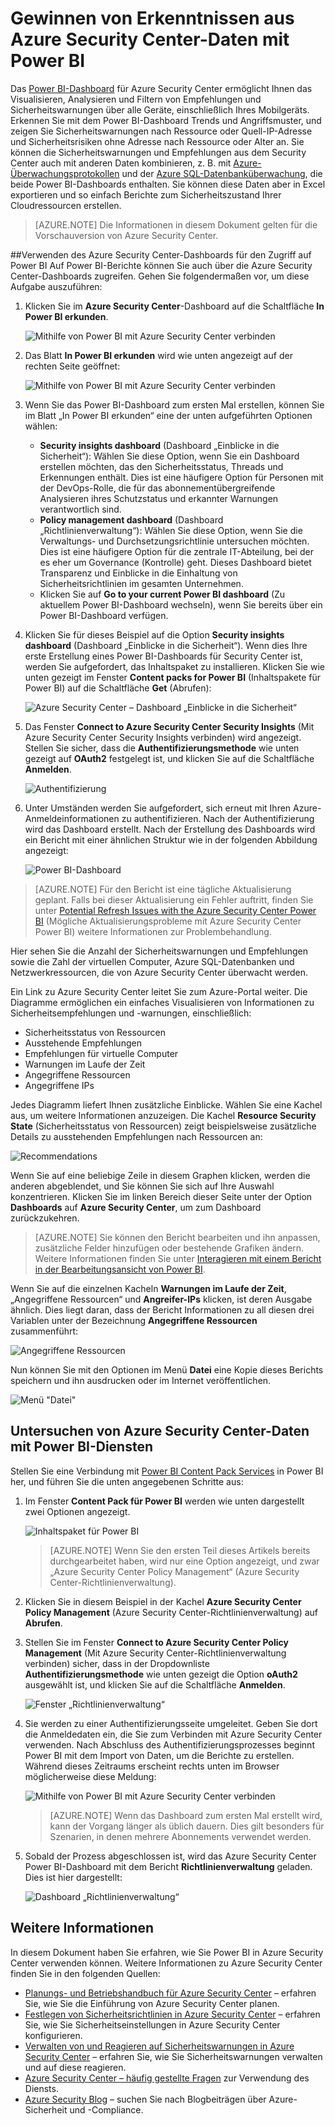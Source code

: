<properties
   pageTitle="Gewinnen von Erkenntnissen aus Azure Security Center-Daten mit Power BI| Microsoft Azure"
   description="Das Azure Security Center Power BI-Inhaltspaket macht es Ihnen leicht, Sicherheitswarnungen und -empfehlungen, angegriffene Ressourcen und Trends ausgehend von einem Datensatz zu finden, der für Ihre Berichte erstellt wurde."
   services="security-center"
   documentationCenter="na"
   authors="YuriDio"
   manager="swadhwa"
   editor=""/>

<tags
   ms.service="security-center"
   ms.devlang="na"
   ms.topic="hero-article"
   ms.tgt_pltfrm="na"
   ms.workload="na"
   ms.date="07/19/2016"
   ms.author="yurid"/>

# Gewinnen von Erkenntnissen aus Azure Security Center-Daten mit Power BI
Das [Power BI-Dashboard](http://aka.ms/azure-security-center-power-bi) für Azure Security Center ermöglicht Ihnen das Visualisieren, Analysieren und Filtern von Empfehlungen und Sicherheitswarnungen über alle Geräte, einschließlich Ihres Mobilgeräts. Erkennen Sie mit dem Power BI-Dashboard Trends und Angriffsmuster, und zeigen Sie Sicherheitswarnungen nach Ressource oder Quell-IP-Adresse und Sicherheitsrisiken ohne Adresse nach Ressource oder Alter an. Sie können die Sicherheitswarnungen und Empfehlungen aus dem Security Center auch mit anderen Daten kombinieren, z. B. mit [Azure-Überwachungsprotokollen](https://powerbi.microsoft.com/blog/monitor-azure-audit-logs-with-power-bi/) und der [Azure SQL-Datenbanküberwachung](https://powerbi.microsoft.com/blog/monitor-your-azure-sql-database-auditing-activity-with-power-bi/), die beide Power BI-Dashboards enthalten. Sie können diese Daten aber in Excel exportieren und so einfach Berichte zum Sicherheitszustand Ihrer Cloudressourcen erstellen.

> [AZURE.NOTE] Die Informationen in diesem Dokument gelten für die Vorschauversion von Azure Security Center.


##Verwenden des Azure Security Center-Dashboards für den Zugriff auf Power BI
Auf Power BI-Berichte können Sie auch über die Azure Security Center-Dashboards zugreifen. Gehen Sie folgendermaßen vor, um diese Aufgabe auszuführen:

1. Klicken Sie im **Azure Security Center**-Dashboard auf die Schaltfläche **In Power BI erkunden**.

	![Mithilfe von Power BI mit Azure Security Center verbinden](./media/security-center-powerbi/security-center-powerbi-fig1-new1.png)

2. Das Blatt **In Power BI erkunden** wird wie unten angezeigt auf der rechten Seite geöffnet:

	![Mithilfe von Power BI mit Azure Security Center verbinden](./media/security-center-powerbi/security-center-powerbi-fig1-new2.png)

3. Wenn Sie das Power BI-Dashboard zum ersten Mal erstellen, können Sie im Blatt „In Power BI erkunden“ eine der unten aufgeführten Optionen wählen:

	- **Security insights dashboard** (Dashboard „Einblicke in die Sicherheit“): Wählen Sie diese Option, wenn Sie ein Dashboard erstellen möchten, das den Sicherheitsstatus, Threads und Erkennungen enthält. Dies ist eine häufigere Option für Personen mit der DevOps-Rolle, die für das abonnementübergreifende Analysieren ihres Schutzstatus und erkannter Warnungen verantwortlich sind.
	- **Policy management dashboard** (Dashboard „Richtlinienverwaltung“): Wählen Sie diese Option, wenn Sie die Verwaltungs- und Durchsetzungsrichtlinie untersuchen möchten. Dies ist eine häufigere Option für die zentrale IT-Abteilung, bei der es eher um Governance (Kontrolle) geht. Dieses Dashboard bietet Transparenz und Einblicke in die Einhaltung von Sicherheitsrichtlinien im gesamten Unternehmen.
	- Klicken Sie auf **Go to your current Power BI dashboard** (Zu aktuellem Power BI-Dashboard wechseln), wenn Sie bereits über ein Power BI-Dashboard verfügen.

4. Klicken Sie für dieses Beispiel auf die Option **Security insights dashboard** (Dashboard „Einblicke in die Sicherheit“). Wenn dies Ihre erste Erstellung eines Power BI-Dashboards für Security Center ist, werden Sie aufgefordert, das Inhaltspaket zu installieren. Klicken Sie wie unten gezeigt im Fenster **Content packs for Power BI** (Inhaltspakete für Power BI) auf die Schaltfläche **Get** (Abrufen):

	![Azure Security Center – Dashboard „Einblicke in die Sicherheit“](./media/security-center-powerbi/security-center-powerbi-fig1-new3.png)

5. Das Fenster **Connect to Azure Security Center Security Insights** (Mit Azure Security Center Security Insights verbinden) wird angezeigt. Stellen Sie sicher, dass die **Authentifizierungsmethode** wie unten gezeigt auf **OAuth2** festgelegt ist, und klicken Sie auf die Schaltfläche **Anmelden**.
	
	![Authentifizierung](./media/security-center-powerbi/security-center-powerbi-fig1-new4.png)

6. Unter Umständen werden Sie aufgefordert, sich erneut mit Ihren Azure-Anmeldeinformationen zu authentifizieren. Nach der Authentifizierung wird das Dashboard erstellt. Nach der Erstellung des Dashboards wird ein Bericht mit einer ähnlichen Struktur wie in der folgenden Abbildung angezeigt:

	![Power BI-Dashboard](./media/security-center-powerbi/security-center-powerbi-fig1-new5.png)


> [AZURE.NOTE] Für den Bericht ist eine tägliche Aktualisierung geplant. Falls bei dieser Aktualisierung ein Fehler auftritt, finden Sie unter [Potential Refresh Issues with the Azure Security Center Power BI](https://blogs.msdn.microsoft.com/azuresecurity/2016/04/07/azure-security-center-power-bi-refresh-fails/) (Mögliche Aktualisierungsprobleme mit Azure Security Center Power BI) weitere Informationen zur Problembehandlung.

Hier sehen Sie die Anzahl der Sicherheitswarnungen und Empfehlungen sowie die Zahl der virtuellen Computer, Azure SQL-Datenbanken und Netzwerkressourcen, die von Azure Security Center überwacht werden.

Ein Link zu Azure Security Center leitet Sie zum Azure-Portal weiter. Die Diagramme ermöglichen ein einfaches Visualisieren von Informationen zu Sicherheitsempfehlungen und -warnungen, einschließlich:

- Sicherheitsstatus von Ressourcen
- Ausstehende Empfehlungen
- Empfehlungen für virtuelle Computer
- Warnungen im Laufe der Zeit
- Angegriffene Ressourcen
- Angegriffene IPs

Jedes Diagramm liefert Ihnen zusätzliche Einblicke. Wählen Sie eine Kachel aus, um weitere Informationen anzuzeigen. Die Kachel **Resource Security State** (Sicherheitsstatus von Ressourcen) zeigt beispielsweise zusätzliche Details zu ausstehenden Empfehlungen nach Ressourcen an:

![Recommendations](./media/security-center-powerbi/security-center-powerbi-fig1-new6.png)

Wenn Sie auf eine beliebige Zeile in diesem Graphen klicken, werden die anderen abgeblendet, und Sie können Sie sich auf Ihre Auswahl konzentrieren. Klicken Sie im linken Bereich dieser Seite unter der Option **Dashboards** auf **Azure Security Center**, um zum Dashboard zurückzukehren.

> [AZURE.NOTE] Sie können den Bericht bearbeiten und ihn anpassen, zusätzliche Felder hinzufügen oder bestehende Grafiken ändern. Weitere Informationen finden Sie unter [Interagieren mit einem Bericht in der Bearbeitungsansicht von Power BI](https://powerbi.microsoft.com/documentation/powerbi-service-interact-with-a-report-in-editing-view/).

Wenn Sie auf die einzelnen Kacheln **Warnungen im Laufe der Zeit**, „Angegriffene Ressourcen“ und **Angreifer-IPs** klicken, ist deren Ausgabe ähnlich. Dies liegt daran, dass der Bericht Informationen zu all diesen drei Variablen unter der Bezeichnung **Angegriffene Ressourcen** zusammenführt:

![Angegriffene Ressourcen](./media/security-center-powerbi/security-center-powerbi-fig1-new7.png)

Nun können Sie mit den Optionen im Menü **Datei** eine Kopie dieses Berichts speichern und ihn ausdrucken oder im Internet veröffentlichen.

![Menü "Datei"](./media/security-center-powerbi/security-center-powerbi-fig8.png)

## Untersuchen von Azure Security Center-Daten mit Power BI-Diensten

Stellen Sie eine Verbindung mit [Power BI Content Pack Services](https://msit.powerbi.com/groups/me/getdata/services) in Power BI her, und führen Sie die unten angegebenen Schritte aus:

1. Im Fenster **Content Pack für Power BI** werden wie unten dargestellt zwei Optionen angezeigt.

	![Inhaltspaket für Power BI](./media/security-center-powerbi/security-center-powerbi-fig1-new.png)

	>[AZURE.NOTE] Wenn Sie den ersten Teil dieses Artikels bereits durchgearbeitet haben, wird nur eine Option angezeigt, und zwar „Azure Security Center Policy Management“ (Azure Security Center-Richtlinienverwaltung).

2. Klicken Sie in diesem Beispiel in der Kachel **Azure Security Center Policy Management** (Azure Security Center-Richtlinienverwaltung) auf **Abrufen**.

3. Stellen Sie im Fenster **Connect to Azure Security Center Policy Management** (Mit Azure Security Center-Richtlinienverwaltung verbinden) sicher, dass in der Dropdownliste **Authentifizierungsmethode** wie unten gezeigt die Option **oAuth2** ausgewählt ist, und klicken Sie auf die Schaltfläche **Anmelden**.

	![Fenster „Richtlinienverwaltung“](./media/security-center-powerbi/security-center-powerbi-fig1-new8.png)

4. Sie werden zu einer Authentifizierungsseite umgeleitet. Geben Sie dort die Anmeldedaten ein, die Sie zum Verbinden mit Azure Security Center verwenden. Nach Abschluss des Authentifizierungsprozesses beginnt Power BI mit dem Import von Daten, um die Berichte zu erstellen. Während dieses Zeitraums erscheint rechts unten im Browser möglicherweise diese Meldung:

	![Mithilfe von Power BI mit Azure Security Center verbinden](./media/security-center-powerbi/security-center-powerbi-fig4.png)

	>[AZURE.NOTE] Wenn das Dashboard zum ersten Mal erstellt wird, kann der Vorgang länger als üblich dauern. Dies gilt besonders für Szenarien, in denen mehrere Abonnements verwendet werden.

5. Sobald der Prozess abgeschlossen ist, wird das Azure Security Center Power BI-Dashboard mit dem Bericht **Richtlinienverwaltung** geladen. Dies ist hier dargestellt:

	![Dashboard „Richtlinienverwaltung“](./media/security-center-powerbi/security-center-powerbi-fig1-new9.png)

## Weitere Informationen
In diesem Dokument haben Sie erfahren, wie Sie Power BI in Azure Security Center verwenden können. Weitere Informationen zu Azure Security Center finden Sie in den folgenden Quellen:

- [Planungs- und Betriebshandbuch für Azure Security Center](security-center-planning-and-operations-guide.md) – erfahren Sie, wie Sie die Einführung von Azure Security Center planen.
- [Festlegen von Sicherheitsrichtlinien in Azure Security Center](security-center-policies.md) – erfahren Sie, wie Sie Sicherheitseinstellungen in Azure Security Center konfigurieren.
- [Verwalten von und Reagieren auf Sicherheitswarnungen in Azure Security Center](security-center-managing-and-responding-alerts.md) – erfahren Sie, wie Sie Sicherheitswarnungen verwalten und auf diese reagieren.
- [Azure Security Center – häufig gestellte Fragen](security-center-faq.md) zur Verwendung des Diensts.
- [Azure Security Blog](http://blogs.msdn.com/b/azuresecurity/) – suchen Sie nach Blogbeiträgen über Azure-Sicherheit und -Compliance.

<!---HONumber=AcomDC_0720_2016-->